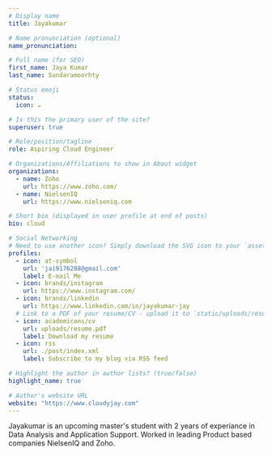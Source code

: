 ```yaml
---
# Display name
title: Jayakumar

# Name pronunciation (optional)
name_pronunciation: 

# Full name (for SEO)
first_name: Jaya Kumar
last_name: Sundaramoorhty

# Status emoji
status:
  icon: ☕️

# Is this the primary user of the site?
superuser: true

# Role/position/tagline
role: Aspiring Cloud Engineer

# Organizations/Affiliations to show in About widget
organizations:
  - name: Zoho
    url: https://www.zoho.com/
  - name: NielsenIQ
    url: https://www.nielseniq.com

# Short bio (displayed in user profile at end of posts)
bio: cloud

# Social Networking
# Need to use another icon? Simply download the SVG icon to your `assets/media/icons/` folder.
profiles:
  - icon: at-symbol
    url: 'jai9176288@gmail.com'
    label: E-mail Me
  - icon: brands/instagram
    url: https://www.instagram.com/
  - icon: brands/linkedin
    url: https://www.linkedin.com/in/jayakumar-jay
  # Link to a PDF of your resume/CV - upload it to `static/uploads/resume.pdf`
  - icon: academicons/cv
    url: uploads/resume.pdf
    label: Download my resume
  - icon: rss
    url: ./post/index.xml
    label: Subscribe to my blog via RSS feed

# Highlight the author in author lists? (true/false)
highlight_name: true

# Author's website URL
website: "https://www.cloudyjay.com"
---
```


Jayakumar is an upcoming master's student with 2 years of experiance in Data Analysis and Application Support. Worked in leading Product based companies NielsenIQ and Zoho.
